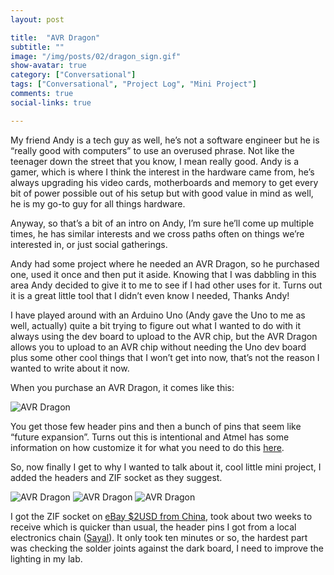 ```yaml
---
layout: post

title:  "AVR Dragon"
subtitle: ""
image: "/img/posts/02/dragon_sign.gif"
show-avatar: true
category: ["Conversational"]
tags: ["Conversational", "Project Log", "Mini Project"]
comments: true
social-links: true

---
```

My friend Andy is a tech guy as well, he’s not a software engineer but he is “really good with computers” to use an overused phrase.  Not like the teenager down the street that you know, I mean really good.  Andy is a gamer, which is where I think the interest in the hardware came from, he’s always upgrading his video cards, motherboards and memory to get every bit of power possible out of his setup but with good value in mind as well, he is my go-to guy for all things hardware.

Anyway, so that’s a bit of an intro on Andy, I’m sure he’ll come up multiple times, he has similar interests and we cross paths often on things we’re interested in, or just social gatherings.

Andy had some project where he needed an AVR Dragon, so he purchased one, used it once and then put it aside.  Knowing that I was dabbling in this area Andy decided to give it to me to see if I had other uses for it.  Turns out it is a great little tool that I didn’t even know I needed, Thanks Andy!

I have played around with an Arduino Uno (Andy gave the Uno to me as well, actually) quite a bit trying to figure out what I wanted to do with it always using the dev board to upload to the AVR chip, but the AVR Dragon allows you to upload to an AVR chip without needing the Uno dev board plus some other cool things that I won’t get into now, that’s not the reason I wanted to write about it now.

When you purchase an AVR Dragon, it comes like this:

![AVR Dragon](/img/posts/02/m077621p01wl.jpg "AVR Dragon")

You get those few header pins and then a bunch of pins that seem like “future expansion”.  Turns out this is intentional and Atmel has some information on how customize it for what you need to do this [here](http://www.atmel.com/webdoc/avrdragon/avrdragon.prototype_area.html).

So, now finally I get to why I wanted to talk about it, cool little mini project, I added the headers and ZIF socket as they suggest.

![AVR Dragon](/img/posts/02/img_20160205_090506.jpg "AVR Dragon")
![AVR Dragon](/img/posts/02/img_20160205_090452.jpg "AVR Dragon")
![AVR Dragon](/img/posts/02/img_20160205_090350.jpg "AVR Dragon")

I got the ZIF socket on [eBay $2USD from China](http://www.ebay.ca/itm/221917430808?_trksid=p2057872.m2749.l2649&ssPageName=STRK%3AMEBIDX%3AIT), took about two weeks to receive which is quicker than usual, the header pins I got from a local electronics chain ([Sayal](http://www.sayal.com/STORE/index.asp)).  It only took ten minutes or so, the hardest part was checking the solder joints against the dark board, I need to improve the lighting in my lab.

